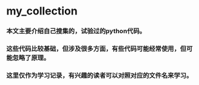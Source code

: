 # my_collection
### 本文主要介绍自己搜集的，试验过的python代码。
### 这些代码比较基础，但涉及很多方面，有些代码可能经常使用，但可能忽略了原理。 
### 这里仅作为学习记录，有兴趣的读者可以对照对应的文件名来学习。
